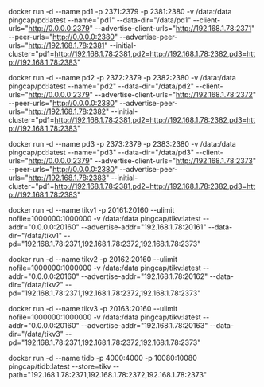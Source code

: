 docker run -d --name pd1 -p 2371:2379 -p 2381:2380 -v /data:/data pingcap/pd:latest --name="pd1" --data-dir="/data/pd1" --client-urls="http://0.0.0.0:2379" --advertise-client-urls="http://192.168.1.78:2371" --peer-urls="http://0.0.0.0:2380" --advertise-peer-urls="http://192.168.1.78:2381" --initial-cluster="pd1=http://192.168.1.78:2381,pd2=http://192.168.1.78:2382,pd3=http://192.168.1.78:2383"

docker run -d --name pd2 -p 2372:2379 -p 2382:2380 -v /data:/data pingcap/pd:latest --name="pd2" --data-dir="/data/pd2" --client-urls="http://0.0.0.0:2379" --advertise-client-urls="http://192.168.1.78:2372" --peer-urls="http://0.0.0.0:2380" --advertise-peer-urls="http://192.168.1.78:2382" --initial-cluster="pd1=http://192.168.1.78:2381,pd2=http://192.168.1.78:2382,pd3=http://192.168.1.78:2383"

docker run -d --name pd3 -p 2373:2379 -p 2383:2380 -v /data:/data pingcap/pd:latest --name="pd3" --data-dir="/data/pd3" --client-urls="http://0.0.0.0:2379" --advertise-client-urls="http://192.168.1.78:2373" --peer-urls="http://0.0.0.0:2380" --advertise-peer-urls="http://192.168.1.78:2383" --initial-cluster="pd1=http://192.168.1.78:2381,pd2=http://192.168.1.78:2382,pd3=http://192.168.1.78:2383"

docker run -d --name tikv1 -p 20161:20160 --ulimit nofile=1000000:1000000 -v /data:/data pingcap/tikv:latest --addr="0.0.0.0:20160" --advertise-addr="192.168.1.78:20161" --data-dir="/data/tikv1" --pd="192.168.1.78:2371,192.168.1.78:2372,192.168.1.78:2373"

docker run -d --name tikv2 -p 20162:20160 --ulimit nofile=1000000:1000000 -v /data:/data pingcap/tikv:latest --addr="0.0.0.0:20160" --advertise-addr="192.168.1.78:20162" --data-dir="/data/tikv2" --pd="192.168.1.78:2371,192.168.1.78:2372,192.168.1.78:2373"

docker run -d --name tikv3 -p 20163:20160 --ulimit nofile=1000000:1000000 -v /data:/data pingcap/tikv:latest --addr="0.0.0.0:20160" --advertise-addr="192.168.1.78:20163" --data-dir="/data/tikv3" --pd="192.168.1.78:2371,192.168.1.78:2372,192.168.1.78:2373"

docker run -d --name tidb -p 4000:4000 -p 10080:10080 pingcap/tidb:latest --store=tikv --path="192.168.1.78:2371,192.168.1.78:2372,192.168.1.78:2373"